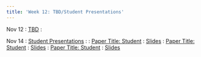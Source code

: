 ```yaml
---
title: 'Week 12: TBD/Student Presentations'
---
```


Nov 12
: [TBD](#)
  : [](#)

Nov 14
: [Student Presentations](#)
  : [](#)
: [Paper Title: Student](#)
  : [Slides](#)
: [Paper Title: Student](#)
  : [Slides](#)
: [Paper Title: Student](#)
  : [Slides](#)
